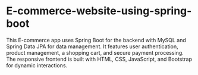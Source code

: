 # E-commerce-website-using-spring-boot
This E-commerce app uses Spring Boot for the backend with MySQL and Spring Data JPA for data management. It features user authentication, product management, a shopping cart, and secure payment processing. The responsive frontend is built with HTML, CSS, JavaScript, and Bootstrap for dynamic interactions.
